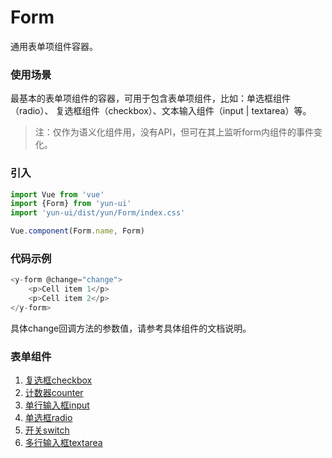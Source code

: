 # Form

通用表单项组件容器。

### 使用场景

最基本的表单项组件的容器，可用于包含表单项组件，比如：单选框组件（radio）、
复选框组件（checkbox）、文本输入组件（input | textarea）等。

> 注：仅作为语义化组件用，没有API，但可在其上监听form内组件的事件变化。

### 引入

``` javascript
import Vue from 'vue'
import {Form} from 'yun-ui'
import 'yun-ui/dist/yun/Form/index.css'

Vue.component(Form.name, Form)
```

### 代码示例

``` javascript
<y-form @change="change">
    <p>Cell item 1</p>
    <p>Cell item 2</p>
</y-form>
```
具体change回调方法的参数值，请参考具体组件的文档说明。

### 表单组件

1. [复选框checkbox](../checkbox/README.md)
2. [计数器counter](../counter/README.md)
3. [单行输入框input](../input/README.md)
4. [单选框radio](../radio/README.md)
5. [开关switch](../switch/README.md)
6. [多行输入框textarea](../textarea/README.md)